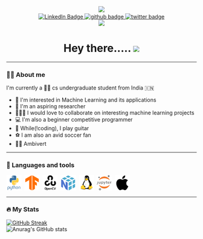 <div id="header" align="center">
  <img src="https://media.giphy.com/media/gjrYDwbjnK8x36xZIO/giphy.gif" width="300"/>
</div>


<div id="badges" align="center">
  <a href="https://www.linkedin.com/in/akhil-p-dominic-748a331a6/">
    <img src="https://img.shields.io/badge/LinkedIn-blue?style=for-the-badge&logo=linkedin&logoColor=white" alt="LinkedIn Badge"/>
  </a>
  <a href="https://github.com/akhilpdominic">
    <img src="https://img.shields.io/badge/github-black?style=for-the-badge&logo=github&logoColor=white" alt="github badge"/>
  </a>
  <a href="https://twitter.com/AkhilPDominic1">
    <img src="https://img.shields.io/badge/Twitter-blue?style=for-the-badge&logo=twitter&logoColor=white" alt="twitter badge"/>
  </a>
  
</div>

<div id="view count" align="center">
  <img src="https://komarev.com/ghpvc/?username=akhilpdominic&label=VIEW+COUNT&color=brightgreen">
</div>
  

<div id="hey there" align="center">
  <h1>
    Hey there.....
    <img src="https://media0.giphy.com/media/hvRJCLFzcasrR4ia7z/giphy.gif" width="50")
         </h1>
    </div>
  
---
  ### :man_technologist:  About me
  I'm currently a :student: cs undergraduate student from India :india:
  - 🔭 I'm interested in Machine Learning and its applications
  - 🌱 I'm an aspiring researcher 
  - :people_holding_hands: I would love to collaborate on interesting machine learning projects
  - 💻 I'm also a beginner competitive programmer
  - 🎸 While(!coding), I play guitar
  - ⚽ I am also an avid soccer fan
  - :elf_man: Ambivert
  
---
  
  ### 🧰 Languages and tools
  <div>
      <img src="https://github.com/devicons/devicon/blob/master/icons/python/python-original-wordmark.svg" title="Python" alt="Python" width="40" height="40"/>&nbsp;
    <img src="https://github.com/devicons/devicon/blob/master/icons/tensorflow/tensorflow-original.svg" title="tensorflow" alt="tensorflow" width="40" height="40"/>&nbsp;
    <img src="https://github.com/devicons/devicon/blob/master/icons/opencv/opencv-plain-wordmark.svg" title="opencv" alt="opencv" width="40" height="40"/>&nbsp;
    <img src="https://github.com/devicons/devicon/blob/master/icons/numpy/numpy-original.svg" title="numpy" alt="numpy" width="40" height="40"/>&nbsp;    
    <img src="https://github.com/devicons/devicon/blob/master/icons/linux/linux-original.svg" title="linux" alt="linux" width="40" height="40"/>&nbsp;
    <img src="https://github.com/devicons/devicon/blob/master/icons/jupyter/jupyter-original-wordmark.svg" title="linux" alt="linux" width="40" height="40"/>&nbsp;
    <img src="https://github.com/devicons/devicon/blob/master/icons/apple/apple-original.svg" title="linux" alt="linux" width="40" height="40"/>&nbsp;
  </div>
  

  
  ---
  ### 🔥 My Stats
  [![GitHub Streak](http://github-readme-streak-stats.herokuapp.com?user=akhilpdominic&theme=navy-gear&date_format=M%20j%5B%2C%20Y%5D)](https://git.io/streak-stats)
  <br />
  ![Anurag's GitHub stats](https://github-readme-stats.vercel.app/api?username=akhilpdominic&show_icons=true&theme=radical)





<!--
**akhilpdominic/akhilpdominic** is a ✨ _special_ ✨ repository because its `README.md` (this file) appears on your GitHub profile.

Here are some ideas to get you started:

- 🔭 I’m currently working on ...
- 🌱 I’m currently learning ...
- 👯 I’m looking to collaborate on ...
- 🤔 I’m looking for help with ...
- 💬 Ask me about ...
- 📫 How to reach me: ...
- 😄 Pronouns: ...
- ⚡ Fun fact: ...
-->
